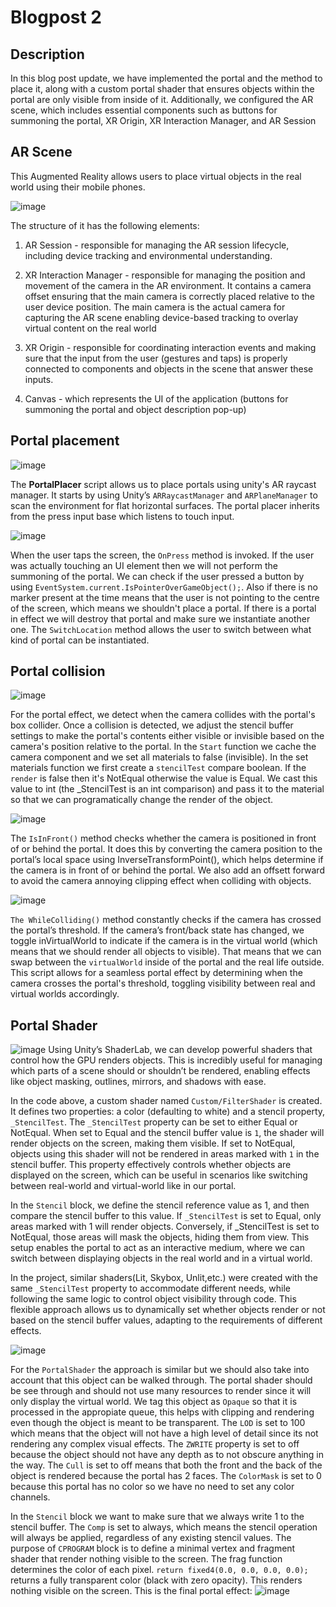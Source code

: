 # Blogpost 2 #

## Description ##

In this blog post update, we have implemented the portal and the method to place it, along with a custom portal shader that ensures objects within the portal are only visible from inside of it. Additionally, we configured the AR scene, which includes essential components such as buttons for summoning the portal, XR Origin, XR Interaction Manager, and AR Session 

## AR Scene ##

This Augmented Reality allows users to place virtual objects in the real world using their mobile phones.

![image](https://github.com/user-attachments/assets/cf2b2e6f-0dd0-4e1b-8aba-a043e46c22b0)

The structure of it has the following elements:

1. AR Session - responsible for managing the AR session lifecycle, including device tracking and environmental understanding.
   
2. XR Interaction Manager - responsible for managing the position and movement of the camera in the AR environment. It contains a camera offset ensuring that the main camera is correctly placed relative to the user device position. The main camera is the actual camera for capturing the AR scene enabling device-based tracking to overlay virtual content on the real world
   
3. XR Origin - responsible for coordinating interaction events and making sure that the input from the user (gestures and taps) is properly connected to components and objects in the scene that answer these inputs.
   
4. Canvas - which represents the UI of the application (buttons for summoning the portal and object description pop-up)

## Portal placement ##

![image](https://github.com/user-attachments/assets/1859c7e8-a9bb-48b3-8bcd-452bc4c7c3ad)

The **PortalPlacer** script allows us to place portals using unity's AR raycast manager. It starts by using Unity’s `ARRaycastManager` and `ARPlaneManager` to scan the environment for flat horizontal surfaces. The portal placer inherits from the press input base which listens to touch input.

![image](https://github.com/user-attachments/assets/75e61b54-8c5d-4c33-8764-fd2d2e9830af)

When the user taps the screen, the `OnPress` method is invoked. If the user was actually touching an UI element then we will not perform the summoning of the portal. We can check if the user pressed a button by using `EventSystem.current.IsPointerOverGameObject();`. Also if there is no marker present at the time means that the user is not pointing to the centre of the screen, which means we shouldn't place a portal. If there is a portal in effect we will destroy that portal and make sure we instantiate another one. The `SwitchLocation` method allows the user to switch between what kind of portal can be instantiated.


## Portal collision ##
![image](https://github.com/user-attachments/assets/0aa4d63d-6800-4d1c-8ba6-163d3d8e37cd)

For the portal effect, we detect when the camera collides with the portal's box collider. Once a collision is detected, we adjust the stencil buffer settings to make the portal's contents either visible or invisible based on the camera's position relative to the portal. In the `Start` function we cache the camera component and we set all materials to false (invisible). In the set materials function we first create a `stencilTest` compare boolean. If the `render` is false then it's NotEqual otherwise the value is Equal. We cast this value to int (the _StencilTest is an int comparison) and pass it to the material so that we can 
programatically change the render of the object. 

![image](https://github.com/user-attachments/assets/7968e685-daf4-493b-806f-95e792ec8acc)

The `IsInFront()` method checks whether the camera is positioned in front of or behind the portal. It does this by converting the camera position to the portal’s local space using InverseTransformPoint(), which helps determine if the camera is in front of or behind the portal. We also add an offsett forward to avoid the camera annoying clipping effect when colliding with objects.

![image](https://github.com/user-attachments/assets/fc82db4d-8e8e-4af2-bcc9-7087ee903ac9)

`The WhileColliding()` method constantly checks if the camera has crossed the portal’s threshold. If the camera’s front/back state has changed, we toggle inVirtualWorld to indicate if the camera is in the virtual world (which means that we should render all objects to visible). That means that we can swap between the `virtualWorld` inside of the portal and the real life outside. 
This script allows for a seamless portal effect by determining when the camera crosses the portal's threshold, toggling visibility between real and virtual worlds accordingly. 

## Portal Shader ##  
![image](https://github.com/user-attachments/assets/06bf79d3-1bb2-4e72-9db1-d0f839b51d88)
Using Unity’s ShaderLab, we can develop powerful shaders that control how the GPU renders objects. This is incredibly useful for managing which parts of a scene should or shouldn’t be rendered, enabling effects like object masking, outlines, mirrors, and shadows with ease.

In the code above, a custom shader named `Custom/FilterShader` is created. It defines two properties: a color (defaulting to white) and a stencil property, `_StencilTest`. The `_StencilTest` property can be set to either Equal or NotEqual. When set to Equal and the stencil buffer value is `1`, the shader will render objects on the screen, making them visible. If set to NotEqual, objects using this shader will not be rendered in areas marked with `1` in the stencil buffer. This property effectively controls whether objects are displayed on the screen, which can be useful in scenarios like switching between real-world and virtual-world like in our portal.

In the `Stencil` block, we define the stencil reference value as 1, and then compare the stencil buffer to this value. If `_StencilTest` is set to Equal, only areas marked with 1 will render objects. Conversely, if _StencilTest is set to NotEqual, those areas will mask the objects, hiding them from view. This setup enables the portal to act as an interactive medium, where we can switch between displaying objects in the real world and in a virtual world.

In the project, similar shaders(Lit, Skybox, Unlit,etc.) were created with the same `_StencilTest` property to accommodate different needs, while following the same logic to control object visibility through code. This flexible approach allows us to dynamically set whether objects render or not based on the stencil buffer values, adapting to the requirements of different effects.

![image](https://github.com/user-attachments/assets/c2939e27-ea8d-4da9-a10c-320d71ed5984)

For the `PortalShader` the approach is similar but we should also take into account that this object can be walked through. The portal shader should be see through and should not use many resources to render since it will only display the virtual world. We tag this object as `Opaque` so that it is processed in the appropiate queue, this helps with clipping and rendering even though the object is meant to be transparent. The `LOD` is set to 100 which means that the object will not have a high level of detail since its not rendering any complex visual effects. The `ZWRITE` property is set to off because the object should not have any depth as to not obscure anything in the way. The `Cull` is set to off means that both the front and the back of the object is rendered because the portal has 2 faces. The `ColorMask` is set to 0 because this portal has no color so we have no need to set any color channels. 

In the `Stencil` block we want to make sure that we always write 1 to the stencil buffer. The `Comp` is set to always, which means the stencil operation will always be applied, regardless of any existing stencil values. The purpose of `CPROGRAM` block is to define a minimal vertex and fragment shader that render nothing visible to the screen. The frag function determines the color of each pixel. `return fixed4(0.0, 0.0, 0.0, 0.0);` returns a fully transparent color (black with zero opacity). This renders nothing visible on the screen. This is the final portal effect: ![image](https://github.com/user-attachments/assets/ceec75ce-9cb1-4bcf-b5a6-200f440a88e5)


